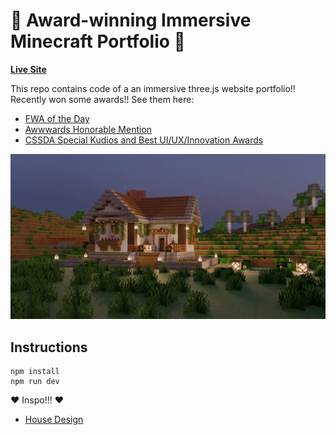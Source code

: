 # 🎉 Award-winning Immersive Minecraft Portfolio 🎉

**[Live Site](http://woanminecraftfolio.com/)**

This repo contains code of a an immersive three.js website portfolio!! Recently won some awards!! See them here:

- [FWA of the Day](https://thefwa.com/cases/educational-minecraft-folio)
- [Awwwards Honorable Mention](https://www.awwwards.com/sites/educational-minecraft-folio)
- [CSSDA Special Kudios and Best UI/UX/Innovation Awards](https://www.cssdesignawards.com/sites/educational-minecraft-folio/46808/)

![Home page screenshot](public/media/og/og-image.webp?raw=true "Home page screenshot")

## Instructions

```
npm install
npm run dev
```

❤️ Inspo!!! ❤️

- [House Design](https://youtu.be/lkJ8zbYotGQ)
